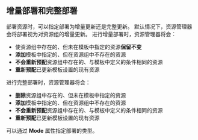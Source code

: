## <a name="incremental-and-complete-deployments"></a>增量部署和完整部署
部署资源时，可以指定部署为增量更新还是完整更新。 默认情况下，资源管理器会将部署视为对资源组的增量更新。 进行增量部署时，资源管理器将会：

* 使资源组中存在的、但未在模板中指定的资源**保留不变**
* **添加**模板中指定的、但在资源组中不存在的资源 
* **不会重新预配**资源组中存在的、与模板中定义的条件相同的资源
* **重新预配**已更新模板设置的现有资源

进行完整部署时，资源管理器将会：

* **删除**资源组中存在的、但未在模板中指定的资源
* **添加**模板中指定的、但在资源组中不存在的资源 
* **不会重新预配**资源组中存在的、与模板中定义的条件相同的资源
* **重新预配**已更新模板设置的现有资源

可以通过 **Mode** 属性指定部署的类型。



<!--HONumber=Nov16_HO3-->


